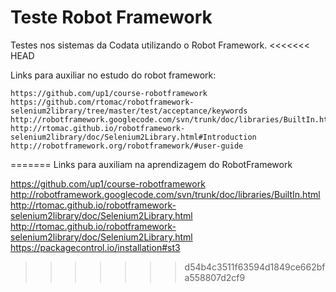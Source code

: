 # Teste Robot Framework
Testes nos sistemas da Codata utilizando o Robot Framework.
<<<<<<< HEAD

Links para auxiliar no estudo do robot framework:

	https://github.com/up1/course-robotframework
	https://github.com/rtomac/robotframework-selenium2library/tree/master/test/acceptance/keywords
	http://robotframework.googlecode.com/svn/trunk/doc/libraries/BuiltIn.html
	http://rtomac.github.io/robotframework-selenium2library/doc/Selenium2Library.html#Introduction
	http://robotframework.org/robotframework/#user-guide
=======
Links para auxiliam na aprendizagem  do RobotFramework

https://github.com/up1/course-robotframework
http://robotframework.googlecode.com/svn/trunk/doc/libraries/BuiltIn.html
http://rtomac.github.io/robotframework-selenium2library/doc/Selenium2Library.html
http://rtomac.github.io/robotframework-selenium2library/doc/Selenium2Library.html
https://packagecontrol.io/installation#st3
>>>>>>> d54b4c3511f63594d1849ce662bfa558807d2cf9

